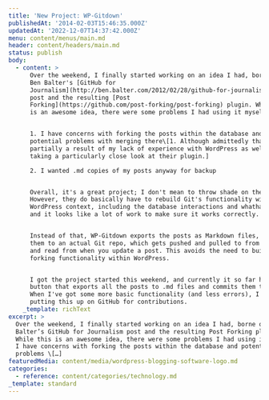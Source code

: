 ```yaml
---
title: 'New Project: WP-Gitdown'
publishedAt: '2014-02-03T15:46:35.000Z'
updatedAt: '2022-12-07T14:37:42.000Z'
menu: content/menus/main.md
header: content/headers/main.md
status: publish
body:
  - content: >
      Over the weekend, I finally started working on an idea I had, borne out of
      Ben Balter's [GitHub for
      Journalism](http://ben.balter.com/2012/02/28/github-for-journalism-what-wordpress-post-forking-could-do-to-editorial-workflows/)
      post and the resulting [Post
      Forking](https://github.com/post-forking/post-forking) plugin. While this
      is an awesome idea, there were some problems I had using it myself:


      1. I have concerns with forking the posts within the database and
      potential problems with merging there\[1. Although admittedly that's
      partially a result of my lack of experience with WordPress as well as not
      taking a particularly close look at their plugin.]

      2. I wanted .md copies of my posts anyway for backup


      Overall, it's a great project; I don't mean to throw shade on their work.
      However, they do basically have to rebuild Git's functionality within a
      WordPress context, including the database interactions and whathaveyou,
      and it looks like a lot of work to make sure it works correctly.


      Instead of that, WP-Gitdown exports the posts as Markdown files, commit
      them to an actual Git repo, which gets pushed and pulled to from GitHub
      and read from when you update a post. This avoids the need to build the
      forking functionality within WordPress.


      I got the project started this weekend, and currently it so far has a
      button that exports all the posts to .md files and commits them to a repo.
      When I've got some more basic functionality (and less errors), I'll be
      putting this up on GitHub for contributions.
    _template: richText
excerpt: >
  Over the weekend, I finally started working on an idea I had, borne out of Ben
  Balter’s GitHub for Journalism post and the resulting Post Forking plugin.
  While this is an awesome idea, there were some problems I had using it myself:
  I have concerns with forking the posts within the database and potential
  problems \[…]
featuredMedia: content/media/wordpress-blogging-software-logo.md
categories:
  - reference: content/categories/technology.md
_template: standard
---
```



